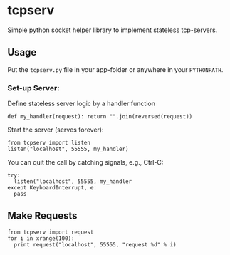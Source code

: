 # tcpserv
Simple python socket helper library to implement stateless tcp-servers.

## Usage
Put the `tcpserv.py` file in your app-folder or anywhere in your `PYTHONPATH`.

### Set-up Server:
Define stateless server logic by a handler function
```
def my_handler(request): return "".join(reversed(request))
```
Start the server (serves forever):
```
from tcpserv import listen
listen("localhost", 55555, my_handler)
```
You can quit the call by catching signals, e.g., Ctrl-C:
```
try:
  listen("localhost", 55555, my_handler
except KeyboardInterrupt, e:
  pass
```

## Make Requests
```
from tcpserv import request
for i in xrange(100):
  print request("localhost", 55555, "request %d" % i)
```
